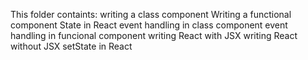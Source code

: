 This folder containts:
writing a class component
Writing a functional component
State in React 
event handling in class component
event handling in funcional component
writing React with JSX
writing React without JSX
setState in React
